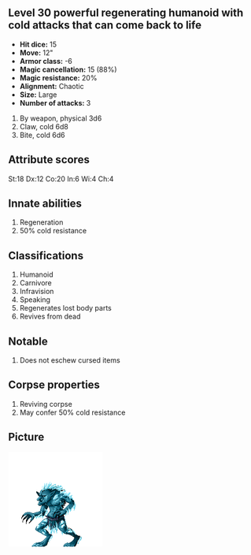 ## Level 30 powerful regenerating humanoid with cold attacks that can come back to life
- **Hit dice:** 15
- **Move:** 12"
- **Armor class:** -6
- **Magic cancellation:** 15 (88%)
- **Magic resistance:** 20%
- **Alignment:** Chaotic
- **Size:** Large
- **Number of attacks:** 3
1. By weapon, physical 3d6
2. Claw, cold 6d8
3. Bite, cold 6d6
## Attribute scores
St:18 Dx:12 Co:20 In:6 Wi:4 Ch:4
## Innate abilities
1. Regeneration
2. 50% cold resistance
## Classifications
1. Humanoid
2. Carnivore
3. Infravision
4. Speaking
5. Regenerates lost body parts
6. Revives from dead
## Notable
1. Does not eschew cursed items
## Corpse properties
1. Reviving corpse
2. May confer 50% cold resistance
## Picture
![Ice troll](https://github.com/hyvanmielenpelit/GnollHackTileSet/blob/main/Monsters/ice_troll/ice_troll.png)
